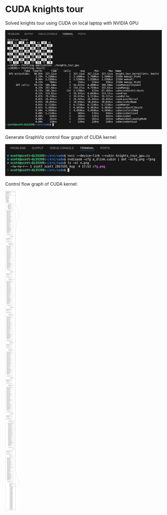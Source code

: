 # CUDA knights tour  
Solved knights tour using CUDA on local laptop with NVIDIA GPU  

![knights_tour](kt_cuda.png) 

Generate GraphViz control flow graph of CUDA kernel:  

![commands](control_flow_commands.png)  

Control flow graph of CUDA kernel:  

![graphviz](cfg.png)  



